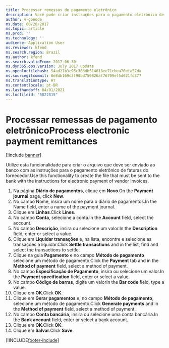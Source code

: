```yaml
---
title: Processar remessas de pagamento eletrônico
description: Você pode criar instruções para o pagamento eletrônico de faturas do fornecedor que devem ser enviadas ao banco.
author: v-gonode
ms.date: 06/20/2017
ms.topic: article
ms.prod: ''
ms.technology: ''
audience: Application User
ms.reviewer: kfend
ms.search.region: Brazil
ms.author: kfend
ms.search.validFrom: 2017-06-30
ms.dyn365.ops.version: July 2017 update
ms.openlocfilehash: 54ad21b3c95c303db514618ee71cbea70efa57da
ms.sourcegitcommit: 0e8db169c3f90bd750826af76709ef5d621fd377
ms.translationtype: HT
ms.contentlocale: pt-BR
ms.lasthandoff: 04/01/2021
ms.locfileid: "5822815"
---
```

# <a name="process-electronic-payment-remittances"></a><span data-ttu-id="18204-103">Processar remessas de pagamento eletrônico</span><span class="sxs-lookup"><span data-stu-id="18204-103">Process electronic payment remittances</span></span>

[!include [banner](../includes/banner.md)]

<span data-ttu-id="18204-104">Utilize esta funcionalidade para criar o arquivo que deve ser enviado ao banco com as instruções para o pagamento eletrônico de faturas do fornecedor.</span><span class="sxs-lookup"><span data-stu-id="18204-104">Use this functionality to create the file that must be sent to the bank with the instructions for electronic payment of vendor invoices.</span></span>

1.  <span data-ttu-id="18204-105">Na página **Diário de pagamentos**, clique em **Novo**.</span><span class="sxs-lookup"><span data-stu-id="18204-105">On the **Payment journal** page, click **New**.</span></span>
3.  <span data-ttu-id="18204-106">No campo Nome, insira um nome para o diário de pagamentos.</span><span class="sxs-lookup"><span data-stu-id="18204-106">In the Name field, enter a name of the payment journal.</span></span>
4.  <span data-ttu-id="18204-107">Clique em **Linhas**.</span><span class="sxs-lookup"><span data-stu-id="18204-107">Click **Lines**.</span></span>
5.  <span data-ttu-id="18204-108">No campo **Conta**, selecione a conta.</span><span class="sxs-lookup"><span data-stu-id="18204-108">In the **Account** field, select the account.</span></span>
6.  <span data-ttu-id="18204-109">No campo **Descrição**, insira ou selecione um valor.</span><span class="sxs-lookup"><span data-stu-id="18204-109">In the **Description** field, enter or select a value.</span></span>
7.  <span data-ttu-id="18204-110">Clique em **Liquidar transações** e, na lista, encontre e selecione as transações a liquidar.</span><span class="sxs-lookup"><span data-stu-id="18204-110">Click **Settle transactions** and in the list, find and select the transactions to settle.</span></span>
8.  <span data-ttu-id="18204-111">Clique na guia **Pagamento** e no campo **Método de pagamento** selecione um método de pagamento.</span><span class="sxs-lookup"><span data-stu-id="18204-111">Click the **Payment** tab and in the **Method of payment** field, select a method of payment.</span></span>
9.  <span data-ttu-id="18204-112">No campo **Especificação de Pagamento**, insira ou selecione um valor.</span><span class="sxs-lookup"><span data-stu-id="18204-112">In the **Payment specification** field, enter or select a value.</span></span>
10. <span data-ttu-id="18204-113">No campo **Código de barras**, digite um valor</span><span class="sxs-lookup"><span data-stu-id="18204-113">In the **Bar code** field, type a value.</span></span>
11. <span data-ttu-id="18204-114">Clique em **OK**.</span><span class="sxs-lookup"><span data-stu-id="18204-114">Click **OK**.</span></span>
12. <span data-ttu-id="18204-115">Clique em **Gerar pagamentos** e, no campo **Método de pagamento**, selecione um método de pagamento.</span><span class="sxs-lookup"><span data-stu-id="18204-115">Click **Generate payments** and in the **Method of payment** field, select a method of payment.</span></span>
13. <span data-ttu-id="18204-116">No campo **Conta bancária**, insira ou selecione uma conta bancária.</span><span class="sxs-lookup"><span data-stu-id="18204-116">In the **Bank account** field, enter or select a bank account.</span></span>
14. <span data-ttu-id="18204-117">Clique em **OK**.</span><span class="sxs-lookup"><span data-stu-id="18204-117">Click **OK**.</span></span>
15. <span data-ttu-id="18204-118">Clique em **Salvar**.</span><span class="sxs-lookup"><span data-stu-id="18204-118">Click **Save**.</span></span>




[!INCLUDE[footer-include](../../includes/footer-banner.md)]